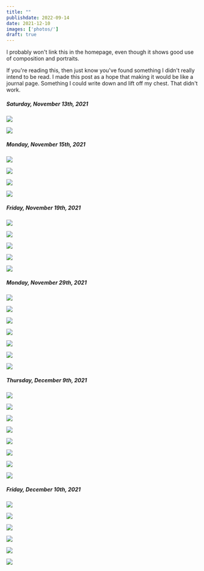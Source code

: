```yaml
---
title: ""
publishdate: 2022-09-14
date: 2021-12-10
images: ['photos/']
draft: true
---
```


I probably won't link this in the homepage, even though it shows good use of composition and portraits.

If you're reading this, then just know you've found something I didn't really intend to be read.  I made this post as a hope that making it would be like a journal page.  Something I could write down and lift off my chest.  That didn't work.

##### Saturday, November 13th, 2021

![](https://harrysaliba.com/photos/2021-11-13/converted/DSC02844.jpg)

![](https://harrysaliba.com/photos/2021-11-13/converted/DSC02847.jpg)

##### Monday, November 15th, 2021

![](https://harrysaliba.com/photos/2021-11-15/converted/DSC02854.jpg)

![](https://harrysaliba.com/photos/2021-11-15/converted/DSC02857.jpg)

![](https://harrysaliba.com/photos/2021-11-15/converted/DSC02859.jpg)

![](https://harrysaliba.com/photos/2021-11-15/converted/DSC02895.jpg)

##### Friday, November 19th, 2021

![](https://harrysaliba.com/photos/2021-11-19/converted/DSC02913.jpg)

![](https://harrysaliba.com/photos/2021-11-19/converted/DSC02938.jpg)

![](https://harrysaliba.com/photos/2021-11-19/converted/DSC02939.jpg)

![](https://harrysaliba.com/photos/2021-11-19/converted/DSC02940.jpg)

![](https://harrysaliba.com/photos/2021-11-19/converted/DSC02942.jpg)

##### Monday, November 29th, 2021

![](https://harrysaliba.com/photos/2021-11-29/converted/DSC03155.jpg)

![](https://harrysaliba.com/photos/2021-11-29/converted/DSC03173.jpg)

![](https://harrysaliba.com/photos/2021-11-29/converted/DSC03233.jpg)

![](https://harrysaliba.com/photos/2021-11-29/converted/DSC03240.jpg)

![](https://harrysaliba.com/photos/2021-11-29/converted/DSC03255.jpg)

![](https://harrysaliba.com/photos/2021-11-29/converted/DSC03278.jpg)

![](https://harrysaliba.com/photos/2021-11-29/converted/DSC03289.jpg)

##### Thursday, December 9th, 2021

![](https://harrysaliba.com/photos/2021-12-09/converted/DSC03391.jpg)

![](https://harrysaliba.com/photos/2021-12-09/converted/DSC03394.jpg)

![](https://harrysaliba.com/photos/2021-12-09/converted/DSC03397.jpg)

![](https://harrysaliba.com/photos/2021-12-09/converted/DSC03403.jpg)

![](https://harrysaliba.com/photos/2021-12-09/converted/DSC03411.jpg)

![](https://harrysaliba.com/photos/2021-12-09/converted/DSC03432.jpg)

![](https://harrysaliba.com/photos/2021-12-09/converted/DSC03453.jpg)

![](https://harrysaliba.com/photos/2021-12-09/converted/DSC03461.jpg)

##### Friday, December 10th, 2021

![](https://harrysaliba.com/photos/2021-12-10/converted/DSC03505.jpg)

![](https://harrysaliba.com/photos/2021-12-10/converted/DSC03510.jpg)

![](https://harrysaliba.com/photos/2021-12-10/converted/DSC03526.jpg)

![](https://harrysaliba.com/photos/2021-12-10/converted/DSC03578.jpg)

![](https://harrysaliba.com/photos/2021-12-10/converted/DSC03581.jpg)

![](https://harrysaliba.com/photos/2021-12-10/converted/DSC03589.jpg)

